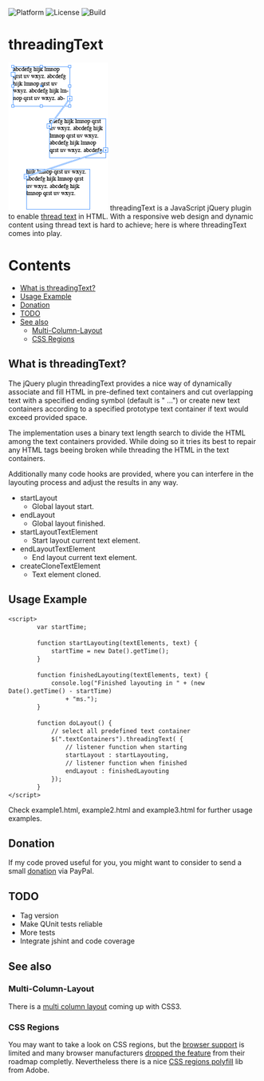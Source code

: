 ![Platform](https://img.shields.io/badge/platform-JavaScript-lightgrey.svg)
![License](https://img.shields.io/badge/license-MIT%20License-blue.svg)
![Build](https://travis-ci.org/pkcpkc/threadingText.svg)

# threadingText
![Thread Text](./threadtext.png)
threadingText is a JavaScript jQuery plugin to enable [thread text](http://blogs.adobe.com/indesignpost/2011/04/quick-tip-master-text-threading-in-adobe-indesign/) in HTML.
With a responsive web design and dynamic content using thread text is hard to achieve; here is where threadingText comes into play.

# Contents
- [What is threadingText?](#what-is-threadingtext)
- [Usage Example](#usage-example)
- [Donation](#donation)
- [TODO](#todo)
- [See also](#see-also)
  - [Multi-Column-Layout](#multi-column-layout)
  - [CSS Regions](#css-regions)

## What is threadingText?
The jQuery plugin threadingText provides a nice way of dynamically associate and fill HTML in pre-defined text containers and cut overlapping text with a specified ending symbol (default is " ...") or create new text containers according to a specified prototype text container if text would exceed provided space.

The implementation uses a binary text length search to divide the HTML among the text containers provided. While doing so it tries its best to repair any HTML tags beeing broken while threading the HTML in the text containers.

Additionally many code hooks are provided, where you can interfere in the layouting process and adjust the results in any way.
* startLayout
  * Global layout start.
* endLayout
  * Global layout finished.
* startLayoutTextElement
  * Start layout current text element.
* endLayoutTextElement
  * End layout current text element.
* createCloneTextElement
  * Text element cloned.

## Usage Example
    <script>
            var startTime;

            function startLayouting(textElements, text) {
                startTime = new Date().getTime();
            }

            function finishedLayouting(textElements, text) {
                console.log("Finished layouting in " + (new Date().getTime() - startTime)
                    + "ms.");
            }

            function doLayout() {
                // select all predefined text container
                $(".textContainers").threadingText( {
                    // listener function when starting
                    startLayout : startLayouting,
                    // listener function when finished
                    endLayout : finishedLayouting
                });
            }
    </script>

Check example1.html, example2.html and example3.html for further usage examples.

## Donation
If my code proved useful for you, you might want to consider to send a small [donation](https://www.paypal.com/cgi-bin/webscr?cmd=_s-xclick&hosted_button_id=X2DYTPJDKKR8N) via PayPal.

## TODO
* Tag version
* Make QUnit tests reliable
* More tests
* Integrate jshint and code coverage

## See also

### Multi-Column-Layout
There is a [multi column layout](http://www.css3.info/preview/multi-column-layout/) coming up with CSS3.

### CSS Regions
You may want to take a look on CSS regions, but the [browser support](http://caniuse.com/#feat=css-regions) is limited and many browser manufacturers [dropped the feature](http://arstechnica.com/information-technology/2014/01/google-plans-to-dump-adobe-css-tech-to-make-blink-fast-not-rich/) from their roadmap completly. Nevertheless there is a nice [CSS regions polyfill](http://webplatform.adobe.com/css-regions-polyfill/) lib from Adobe.